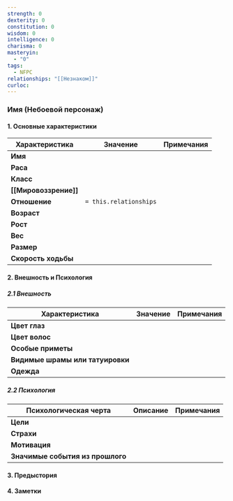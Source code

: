 ```yaml
---
strength: 0
dexterity: 0
constitution: 0
wisdom: 0
intelligence: 0
charisma: 0
masteryin:
  - "0"
tags:
  - NFPC
relationships: "[[Незнаком]]"
curloc:
---
```

###  Имя (Небоевой персонаж)

#### 1. Основные характеристики

| Характеристика        | Значение               | Примечания |
| --------------------- | ---------------------- | ---------- |
| **Имя**               |                        |            |
| **Раса**              |                        |            |
| **Класс**             |                        |            |
| **[[Мировоззрение]]** |                        |            |
| **Отношение**         | `= this.relationships` |            |
| **Возраст**           |                        |            |
| **Рост**              |                        |            |
| **Вес**               |                        |            |
| **Размер**            |                        |            |
| **Скорость ходьбы**   |                        |            |

#### 2. Внешность и Психология

##### 2.1 Внешность

| Характеристика                   | Значение | Примечания |
| -------------------------------- | -------- | ---------- |
| **Цвет глаз**                    |          |            |
| **Цвет волос**                   |          |            |
| **Особые приметы**               |          |            |
| **Видимые шрамы или татуировки** |          |            |
| **Одежда**                       |          |            |

##### 2.2 Психология

| Психологическая черта            | Описание                                                          | Примечания                                                                                          |
| -------------------------------- | ----------------------------------------------------------------- | --------------------------------------------------------------------------------------------------- |
| **Цели**                         |                                                                   |                                                                                                     |
| **Страхи**                       |                                                                   |                                                                                                     |
| **Мотивация**                    |                                                                   |                                                                                                     |
| **Значимые события из прошлого** |                                                                   |                                                                                                     |

#### 3. Предыстория



#### 4. Заметки

